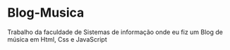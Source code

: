 # Blog-Musica
Trabalho da faculdade de Sistemas de informação onde eu fiz um Blog de música em Html, Css e JavaScript
